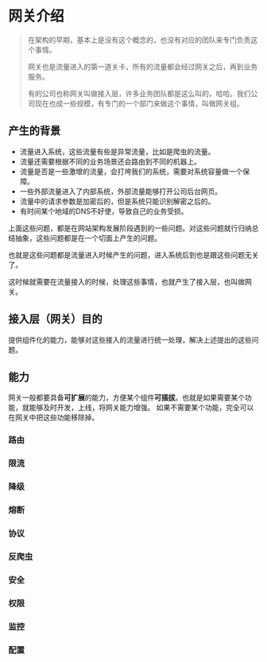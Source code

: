 # 网关介绍
> 在架构的早期，基本上是没有这个概念的，也没有对应的团队来专门负责这个事情。
>
> 网关也是流量进入的第一道关卡，所有的流量都会经过网关之后，再到业务服务。
>
> 有的公司也称网关叫做接入层，许多业务团队都是这么叫的，哈哈。我们公司现在也成一些规模，有专门的一个部门来做这个事情，叫做网关组。

## 产生的背景
- 流量进入系统，这些流量有些是异常流量，比如是爬虫的流量。
- 流量还需要根据不同的业务场景还会路由到不同的机器上。
- 流量是否是一些激增的流量，会打垮我们的系统，需要对系统容量做一个保障。
- 一些外部流量进入了内部系统，外部流量能够打开公司后台网页。
- 流量中的请求参数是加密后的，但是系统只能识别解密之后的。
- 有时间某个地域的DNS不好使，导致自己的业务受损。

上面这些问题，都是在网站架构发展阶段遇到的一些问题。对这些问题就行归纳总结抽象，这些问题都是在一个切面上产生的问题。

也就是这些问题都是流量进入时候产生的问题，进入系统后到也是跟这些问题无关了。

这时候就需要在流量接入的时候，处理这些事情，也就产生了接入层，也叫做网关。

## 接入层（网关）目的
提供组件化的能力，能够对这些接入的流量进行统一处理，解决上述提出的这些问题。

## 能力
网关一般都要具备**可扩展**的能力，方便某个组件**可插拔**。也就是如果需要某个功能，就能够及时开发，上线，将网关能力增强。
如果不需要某个功能，完全可以在网关中把这些功能移除掉。


### 路由

### 限流

### 降级

### 熔断

### 协议

### 反爬虫

### 安全

### 权限

### 监控

### 配置







